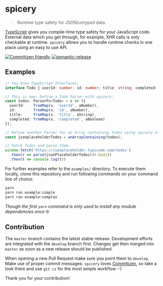 # spicery

> Runtime type safety for JSON/untyped data.

[TypeScript](https://www.typescriptlang.org/) gives you compile-time type safety for your JavaScript code. External data which you get through, for example, XHR calls is only checkable at runtime. `spicery` allows you to handle runtime checks in one place using an easy to use API.

[![Commitizen friendly](https://img.shields.io/badge/commitizen-friendly-brightgreen.svg)](http://commitizen.github.io/cz-cli/) [![semantic-release](https://img.shields.io/badge/%20%20%F0%9F%93%A6%F0%9F%9A%80-semantic--release-e10079.svg)](https://github.com/semantic-release/semantic-release)

## Examples

```typescript
// You know TypeScript Interfaces:
interface Todo { userId: number; id: number; title: string; completed: boolean; }

// This is new: Define a Todo Parser with spicery:
const todos: ParserFn<Todo> = x => ({
  userId:    fromMap(x, 'userId', aNumber),
  id:        fromMap(x, 'id', aNumber),
  title:     fromMap(x, 'title', aString),
  completed: fromMap(x, 'completed', aBoolean)
});

// Define another Parser for an Array containing Todos using spicery array parser:
const jsonplaceholderTodos = anArrayContaining(todos);

// Fetch Todos and parse them:
window.fetch('https://jsonplaceholder.typicode.com/todos')
  .then(r => parse(jsonPlaceholderTodos)(r.body))
  .then(t => console.log(t))
```

For further examples refer to the `examples/` directory. To execute them locally, clone this repository and run following commands on your command line of choice:

```bash
yarn
yarn run example:simple
yarn run example:complex
```

*Though the first `yarn` command is only used to install any module dependencies once* 🤓

## Contribution

The `master` branch contains the latest stable release.
Development efforts are integrated with the `develop` branch first. Changes get then merged into `master` as soon as a new release should be published.

When opening a new Pull Request make sure you point them to `develop`. Make use of proper commit messages: `spicery` loves [Commitizen](http://commitizen.github.io/cz-cli/), so take a look there and use `git cz` for the most simple workflow :-)

Thank you for your contribution!
